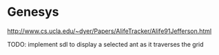 Genesys
=======

http://www.cs.ucla.edu/~dyer/Papers/AlifeTracker/Alife91Jefferson.html

TODO: implement sdl to display a selected ant as it traverses the grid
